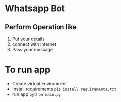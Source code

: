 # Whatsapp Bot

## Perform Operation like

1. Put your details
2. connect with internet
3. Pass your message

# To run app

- Create virtual Environment
- Install requirements
  `pip install requirements.txt`
- run app
  `python main.py`
